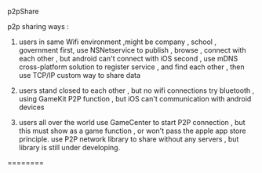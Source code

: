 p2pShare


p2p sharing ways :

1. users in same Wifi environment ,might be company , school , government 
first, use NSNetservice to publish , browse , connect with each other , but android can't connect with iOS
second , use mDNS cross-platform solution to register service , and find each other , then use TCP/IP custom way to share data

2. users stand closed to each other , but no wifi connections 
try bluetooth , using GameKit P2P function , but iOS can't communication with android devices


3. users all over the world
use GameCenter to start P2P connection , but this must show as a game function , or won't pass the apple app store principle.
use P2P network library to share without any servers , but library is still under developing.


========
